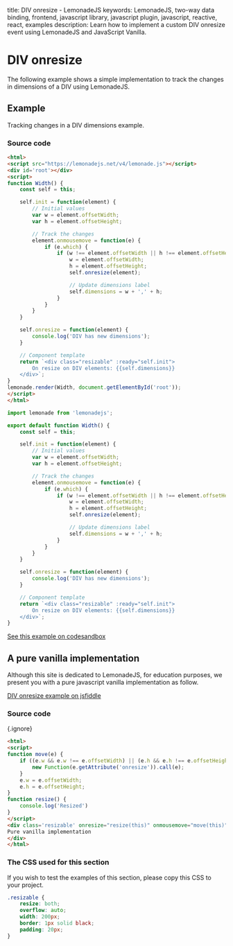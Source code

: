 title: DIV onresize - LemonadeJS
keywords: LemonadeJS, two-way data binding, frontend, javascript library, javascript plugin, javascript, reactive, react, examples
description: Learn how to implement a custom DIV onresize event using LemonadeJS and JavaScript Vanilla.

DIV onresize
============

The following example shows a simple implementation to track the changes in dimensions of a DIV using LemonadeJS.  
  

Example
-------

Tracking changes in a DIV dimensions example.  
  

  

### Source code

```html
<html>
<script src="https://lemonadejs.net/v4/lemonade.js"></script>
<div id='root'></div>
<script>
function Width() {
    const self = this;

    self.init = function(element) {
        // Initial values
        var w = element.offsetWidth;
        var h = element.offsetHeight;

        // Track the changes
        element.onmousemove = function(e) {
            if (e.which) {
                if (w !== element.offsetWidth || h !== element.offsetHeight) {
                    w = element.offsetWidth;
                    h = element.offsetHeight;
                    self.onresize(element);

                    // Update dimensions label
                    self.dimensions = w + ',' + h;
                }
            }
        }
    }

    self.onresize = function(element) {
        console.log('DIV has new dimensions');
    }

    // Component template
    return `<div class="resizable" :ready="self.init">
        On resize on DIV elements: {{self.dimensions}}
    </div>`;
}
lemonade.render(Width, document.getElementById('root'));
</script>
</html>
```
```javascript
import lemonade from 'lemonadejs';

export default function Width() {
    const self = this;

    self.init = function(element) {
        // Initial values
        var w = element.offsetWidth;
        var h = element.offsetHeight;

        // Track the changes
        element.onmousemove = function(e) {
            if (e.which) {
                if (w !== element.offsetWidth || h !== element.offsetHeight) {
                    w = element.offsetWidth;
                    h = element.offsetHeight;
                    self.onresize(element);

                    // Update dimensions label
                    self.dimensions = w + ',' + h;
                }
            }
        }
    }

    self.onresize = function(element) {
        console.log('DIV has new dimensions');
    }

    // Component template
    return `<div class="resizable" :ready="self.init">
        On resize on DIV elements: {{self.dimensions}}
    </div>`;
}
```

[See this example on codesandbox](https://codesandbox.io/s/div-onresize-uzci2q)

  

A pure vanilla implementation
-----------------------------

Although this site is dedicated to LemonadeJS, for education purposes, we present you with a pure javascript vanilla implementation as follow.  

[DIV onresize example on jsfiddle](https://jsfiddle.net/lemonadejs/ugj7tc0f/)  
  

### Source code

{.ignore}
```html
<html>
<script>
function move(e) {
    if ((e.w && e.w !== e.offsetWidth) || (e.h && e.h !== e.offsetHeight)) {
        new Function(e.getAttribute('onresize')).call(e);
    }
    e.w = e.offsetWidth;
    e.h = e.offsetHeight;
}
function resize() {
    console.log('Resized')
}
</script>
<div class='resizable' onresize="resize(this)" onmousemove="move(this)">
Pure vanilla implementation
</div>
</html>
```

### The CSS used for this section

If you wish to test the examples of this section, please copy this CSS to your project.  
  
```css
.resizable {
    resize: both;
    overflow: auto;
    width: 200px;
    border: 1px solid black;
    padding: 20px;
}
```